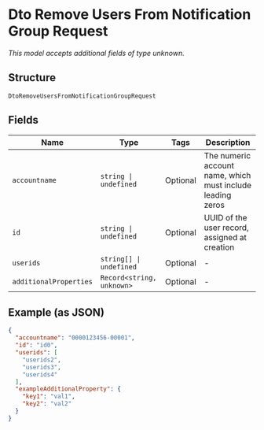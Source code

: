 
# Dto Remove Users From Notification Group Request

*This model accepts additional fields of type unknown.*

## Structure

`DtoRemoveUsersFromNotificationGroupRequest`

## Fields

| Name | Type | Tags | Description |
|  --- | --- | --- | --- |
| `accountname` | `string \| undefined` | Optional | The numeric account name, which must include leading zeros |
| `id` | `string \| undefined` | Optional | UUID of the user record, assigned at creation |
| `userids` | `string[] \| undefined` | Optional | - |
| `additionalProperties` | `Record<string, unknown>` | Optional | - |

## Example (as JSON)

```json
{
  "accountname": "0000123456-00001",
  "id": "id0",
  "userids": [
    "userids2",
    "userids3",
    "userids4"
  ],
  "exampleAdditionalProperty": {
    "key1": "val1",
    "key2": "val2"
  }
}
```

